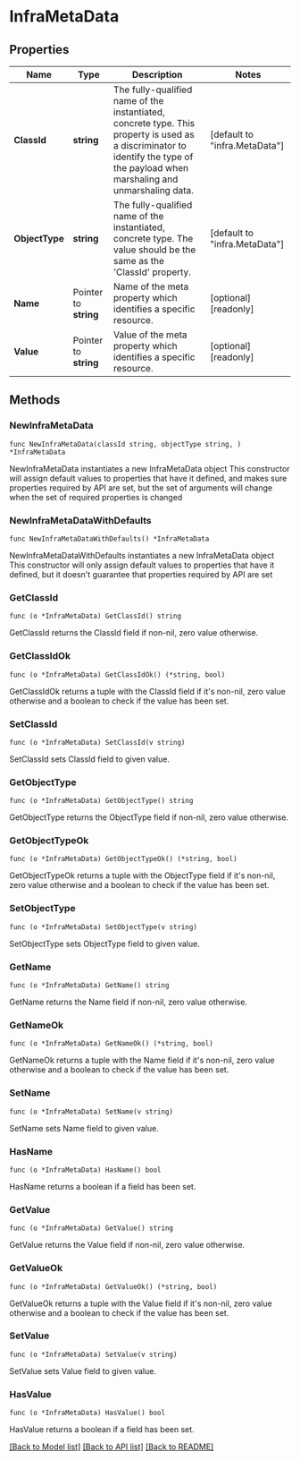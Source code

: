 # InfraMetaData

## Properties

Name | Type | Description | Notes
------------ | ------------- | ------------- | -------------
**ClassId** | **string** | The fully-qualified name of the instantiated, concrete type. This property is used as a discriminator to identify the type of the payload when marshaling and unmarshaling data. | [default to "infra.MetaData"]
**ObjectType** | **string** | The fully-qualified name of the instantiated, concrete type. The value should be the same as the &#39;ClassId&#39; property. | [default to "infra.MetaData"]
**Name** | Pointer to **string** | Name of the meta property which identifies a specific resource. | [optional] [readonly] 
**Value** | Pointer to **string** | Value of the meta property which identifies a specific resource. | [optional] [readonly] 

## Methods

### NewInfraMetaData

`func NewInfraMetaData(classId string, objectType string, ) *InfraMetaData`

NewInfraMetaData instantiates a new InfraMetaData object
This constructor will assign default values to properties that have it defined,
and makes sure properties required by API are set, but the set of arguments
will change when the set of required properties is changed

### NewInfraMetaDataWithDefaults

`func NewInfraMetaDataWithDefaults() *InfraMetaData`

NewInfraMetaDataWithDefaults instantiates a new InfraMetaData object
This constructor will only assign default values to properties that have it defined,
but it doesn't guarantee that properties required by API are set

### GetClassId

`func (o *InfraMetaData) GetClassId() string`

GetClassId returns the ClassId field if non-nil, zero value otherwise.

### GetClassIdOk

`func (o *InfraMetaData) GetClassIdOk() (*string, bool)`

GetClassIdOk returns a tuple with the ClassId field if it's non-nil, zero value otherwise
and a boolean to check if the value has been set.

### SetClassId

`func (o *InfraMetaData) SetClassId(v string)`

SetClassId sets ClassId field to given value.


### GetObjectType

`func (o *InfraMetaData) GetObjectType() string`

GetObjectType returns the ObjectType field if non-nil, zero value otherwise.

### GetObjectTypeOk

`func (o *InfraMetaData) GetObjectTypeOk() (*string, bool)`

GetObjectTypeOk returns a tuple with the ObjectType field if it's non-nil, zero value otherwise
and a boolean to check if the value has been set.

### SetObjectType

`func (o *InfraMetaData) SetObjectType(v string)`

SetObjectType sets ObjectType field to given value.


### GetName

`func (o *InfraMetaData) GetName() string`

GetName returns the Name field if non-nil, zero value otherwise.

### GetNameOk

`func (o *InfraMetaData) GetNameOk() (*string, bool)`

GetNameOk returns a tuple with the Name field if it's non-nil, zero value otherwise
and a boolean to check if the value has been set.

### SetName

`func (o *InfraMetaData) SetName(v string)`

SetName sets Name field to given value.

### HasName

`func (o *InfraMetaData) HasName() bool`

HasName returns a boolean if a field has been set.

### GetValue

`func (o *InfraMetaData) GetValue() string`

GetValue returns the Value field if non-nil, zero value otherwise.

### GetValueOk

`func (o *InfraMetaData) GetValueOk() (*string, bool)`

GetValueOk returns a tuple with the Value field if it's non-nil, zero value otherwise
and a boolean to check if the value has been set.

### SetValue

`func (o *InfraMetaData) SetValue(v string)`

SetValue sets Value field to given value.

### HasValue

`func (o *InfraMetaData) HasValue() bool`

HasValue returns a boolean if a field has been set.


[[Back to Model list]](../README.md#documentation-for-models) [[Back to API list]](../README.md#documentation-for-api-endpoints) [[Back to README]](../README.md)


